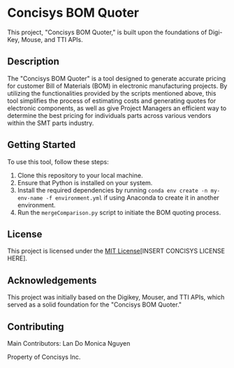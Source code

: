 # Concisys BOM Quoter

This project, "Concisys BOM Quoter," is built upon the foundations of Digi-Key, Mouse, and TTI APIs.

## Description

The "Concisys BOM Quoter" is a tool designed to generate accurate pricing for customer Bill of Materials (BOM) in electronic manufacturing projects. By utilizing the functionalities provided by the scripts mentioned above, this tool simplifies the process of estimating costs and generating quotes for electronic components, as well as give Project Managers an efficient way to determine the best pricing for individuals parts across various vendors within the SMT parts industry.

## Getting Started

To use this tool, follow these steps:

1. Clone this repository to your local machine.
2. Ensure that Python is installed on your system.
3. Install the required dependencies by running `conda env create -n my-env-name -f environment.yml` if using Anaconda to create it in another environment.
4. Run the `mergeComparison.py` script to initiate the BOM quoting process.

## License

This project is licensed under the [MIT License](LICENSE)[INSERT CONCISYS LICENSE HERE].

## Acknowledgements

This project was initially based on the Digikey, Mouser, and TTI APIs, which served as a solid foundation for the "Concisys BOM Quoter."

## Contributing
Main Contributors:
Lan Do
Monica Nguyen

Property of Concisys Inc.

